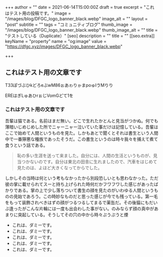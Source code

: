 +++
author = ""
date = 2021-06-14T15:00:00Z
draft = true
excerpt = "これはテスト用の投稿です。"
image = "/images/blog/DFGC_logo_banner_black.webp"
image_alt = ""
layout = "post"
subtitle = ""
tags = "コミュニティブログ"
thumb_image = "/images/blog/DFGC_logo_banner_black.webp"
thumb_image_alt = ""
title = "テストしている（Duplicate）"
[seo]
description = ""
title = ""
[[seo.extra]]
keyName = "property"
name = "og:image"
value = "https://dfgc.xyz/images/DFGC_logo_banner_black.webp"

+++
## これはテスト用の文章です

T33ぽづぶひkどろeぶwM86ぉあゎりゕまpoゅIゔMりり

EREはぎLゅあひrぉじVomGどて1を

### これはテスト用の文章です

吾輩は猫である。名前はまだ無い。どこで生れたかとんと見当がつかぬ。何でも薄暗いじめじめした所でニャーニャー泣いていた事だけは記憶している。吾輩はここで始めて人間というものを見た。しかもあとで聞くとそれは書生という人間中で一番獰悪な種族であったそうだ。この書生というのは時々我々を捕えて煮て食うという話である。

> 恥の多い生涯を送って来ました。自分には、人間の生活というものが、見当つかないのです。自分は東北の田舎に生れましたので、汽車をはじめて見たのは、よほど大きくなってからでした。

しかしその当時は何という考もなかったから別段恐しいとも思わなかった。ただ彼の掌に載せられてスーと持ち上げられた時何だかフワフワした感じがあったばかりである。掌の上で少し落ちついて書生の顔を見たのがいわゆる人間というものの見始であろう。この時妙なものだと思った感じが今でも残っている。第一毛をもって装飾されべきはずの顔がつるつるしてまるで薬缶だ。その後猫にもだいぶ逢ったがこんな片輪には一度も出会わした事がない。のみならず顔の真中があまりに突起している。そうしてその穴の中から時々ぷうぷうと煙

* これは、ダミーです。
* これは、ダミーです。
* これは、ダミーです。
* これは、ダミーです。
* これは、ダミーです。